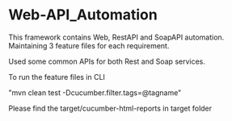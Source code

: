 # Web-API_Automation

This framework contains Web, RestAPI and SoapAPI automation. Maintaining 3 feature files for each requirement.

Used some common APIs for both Rest and Soap services. 

To run the feature files in CLI

"mvn clean test -Dcucumber.filter.tags=@tagname"

Please find the target/cucumber-html-reports in target folder
